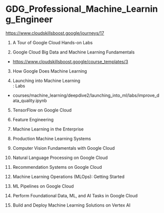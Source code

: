 # GDG_Professional_Machine_Learning_Engineer
https://www.cloudskillsboost.google/journeys/17


1. A Tour of Google Cloud Hands-on Labs

2. Google Cloud Big Data and Machine Learning Fundamentals <br>
- https://www.cloudskillsboost.google/course_templates/3

3. How Google Does Machine Learning

4. Launching into Machine Learning<br>
: Labs<br>
- courses/machine_learning/deepdive2/launching_into_ml/labs/improve_data_quality.ipynb

5. TensorFlow on Google Cloud

6. Feature Engineering

7. Machine Learning in the Enterprise

8. Production Machine Learning Systems

9. Computer Vision Fundamentals with Google Cloud

10. Natural Language Processing on Google Cloud

11. Recommendation Systems on Google Cloud

12. Machine Learning Operations (MLOps): Getting Started

13. ML Pipelines on Google Cloud

14. Perform Foundational Data, ML, and AI Tasks in Google Cloud

15. Build and Deploy Machine Learning Solutions on Vertex AI



